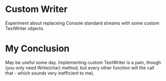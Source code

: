 Custom Writer
=============

Experiment about replaceing Console standard streams with some custom TextWriter objects.

My Conclusion
=============

May be useful some day. Implementing custom TextWriter is a pain, though (you only need Write(char) method, but
every other function will the call that - which sounds very inefficient to me).
